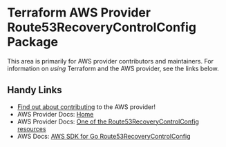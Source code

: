 # Terraform AWS Provider Route53RecoveryControlConfig Package

This area is primarily for AWS provider contributors and maintainers. For information on _using_ Terraform and the AWS provider, see the links below.

## Handy Links

* [Find out about contributing](https://hashicorp.github.io/terraform-provider-aws/#contribute) to the AWS provider!
* AWS Provider Docs: [Home](https://registry.terraform.io/providers/hashicorp/aws/latest/docs)
* AWS Provider Docs: [One of the Route53RecoveryControlConfig resources](https://registry.terraform.io/providers/hashicorp/aws/latest/docs/resources/route53recoverycontrolconfig_cluster)
* AWS Docs: [AWS SDK for Go Route53RecoveryControlConfig](https://docs.aws.amazon.com/sdk-for-go/api/service/route53recoverycontrolconfig/)
